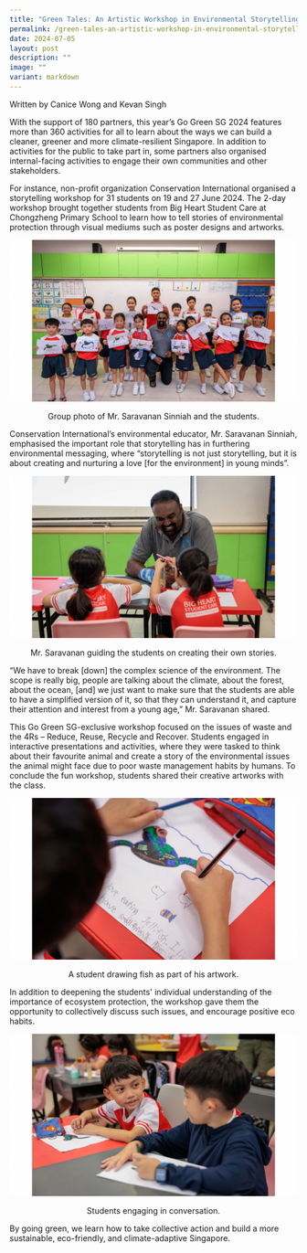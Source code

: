 ```yaml
---
title: "Green Tales: An Artistic Workshop in Environmental Storytelling"
permalink: /green-tales-an-artistic-workshop-in-environmental-storytelling/
date: 2024-07-05
layout: post
description: ""
image: ""
variant: markdown
---
```

Written by Canice Wong and Kevan Singh

With the support of 180 partners, this year’s Go Green SG 2024 features more than 360 activities for all to learn about the ways we can build a cleaner, greener and more climate-resilient Singapore. In addition to activities for the public to take part in, some partners also organised internal-facing activities to engage their own communities and other stakeholders. 

For instance, non-profit organization Conservation International organised a storytelling workshop for 31 students on 19 and 27 June 2024. The 2-day workshop brought together students from Big Heart Student Care at Chongzheng Primary School to learn how to tell stories of environmental protection through visual mediums such as poster designs and artworks. 

![Students displaying their artworks](/images/Blog/Conservation%20International/conservation_international_artworks.png)
<div style="text-align:center">Group photo of Mr. Saravanan Sinniah and the students.</div>

Conservation International’s environmental educator, Mr. Saravanan Sinniah, emphasised the important role that storytelling has in furthering environmental messaging, where “storytelling is not just storytelling, but it is about creating and nurturing a love [for the environment] in young minds”. 

![Educator and students having a discussion](/images/Blog/Conservation%20International/conservation_international_teacher.png)
<div style="text-align:center">Mr. Saravanan guiding the students on creating their own stories.</div>

“We have to break [down] the complex science of the environment. The scope is really big, people are talking about the climate, about the forest, about the ocean, [and] we just want to make sure that the students are able to have a simplified version of it, so that they can understand it, and capture their attention and interest from a young age,” Mr. Saravanan shared. 

This Go Green SG-exclusive workshop focused on the issues of waste and the 4Rs – Reduce, Reuse, Recycle and Recover. Students engaged in interactive presentations and activities, where they were tasked to think about their favourite animal and create a story of the environmental issues the animal might face due to poor waste management habits by humans. To conclude the fun workshop, students shared their creative artworks with the class.

![Drawing of a turtle](/images/Blog/Conservation%20International/conservation_international_turtledrawing.png)
<div style="text-align:center">A student drawing fish as part of his artwork.</div>

In addition to deepening the students' individual understanding of the importance of ecosystem protection, the workshop gave them the opportunity to collectively discuss such issues, and encourage positive eco habits. 

![Students engaging in conversation](/images/Blog/Conservation%20International/conservation_international_kids.png)
<div style="text-align:center">Students engaging in conversation.</div>

By going green, we learn how to take collective action and build a more sustainable, eco-friendly, and climate-adaptive Singapore.